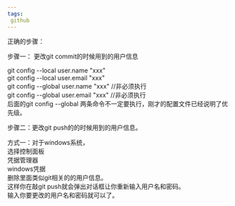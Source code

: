```yaml
---
tags:
 github
---
```

正确的步骤：

步骤一： 更改git commit的时候用到的用户信息

git config --local user.name "xxx"  
git config --local user.email "xxx"  
git config --global user.name "xxx"    //非必须执行  
git config --global user.email "xxx"   //非必须执行  
后面的git config --global 两条命令不一定要执行，刚才的配置文件已经说明了优先级。  

步骤二：更改git push的的时候用到的用户信息。

方式一：对于windows系统，  
选择控制面板  
凭据管理器  
windows凭据  
删除里面类似git相关的的用户信息。  
这样你在敲git push就会弹出对话框让你重新输入用户名和密码。   
输入你要更改的用户名和密码就可以了。

